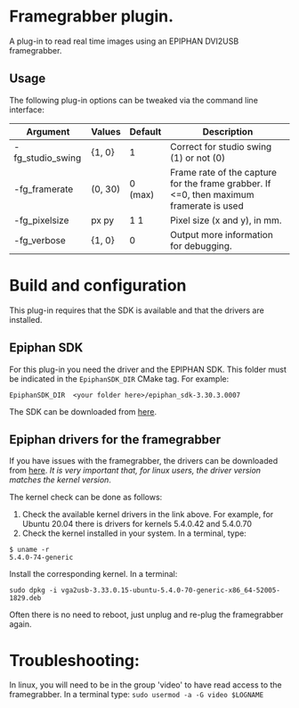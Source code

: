 # Framegrabber plugin.

A plug-in to read real time images using an EPIPHAN DVI2USB framegrabber.

## Usage

The following plug-in options can be tweaked via the command line interface:

| Argument           | Values   | Default | Description                            |
|--------------------|----------|---------|----------------------------------------|
|  -fg_studio_swing  | \{1, 0\} |   1     | Correct for studio swing (1) or not (0)|
|  -fg_framerate     | (0, 30)  |  0 (max)| Frame rate of the capture for the frame grabber. If <=0, then maximum framerate is used |
|  -fg_pixelsize     | px py |   1 1    | Pixel size (x and y), in mm. |
|  -fg_verbose     | \{1, 0\} |   0    | Output more information for debugging. |


# Build and configuration

This plug-in requires that the SDK is available and that the drivers are installed.

## Epiphan SDK
For this plug-in you need the driver and the EPIPHAN SDK. This folder must be indicated in the `EpiphanSDK_DIR` CMake tag. For example:

```
EpiphanSDK_DIR  <your folder here>/epiphan_sdk-3.30.3.0007
```

The SDK can be downloaded from [here](https://www.epiphan.com/downloads/products/epiphan_sdk-3.30.3.0007.zip).

## Epiphan drivers for the framegrabber

If you have issues with the framegrabber, the drivers can be downloaded from [here](https://ssl.epiphan.com/downloads/linux/). *It is very important that, for linux users, the driver version matches the kernel version*.

The kernel check can be done as follows:

1. Check the available kernel drivers in the link above. For example, for Ubuntu 20.04 there is drivers for kernels 5.4.0.42 and 5.4.0.70
2. Check the kernel installed in your system. In a terminal, type:

```
$ uname -r
5.4.0-74-generic
```

Install the corresponding kernel. In a terminal:

```
sudo dpkg -i vga2usb-3.33.0.15-ubuntu-5.4.0-70-generic-x86_64-52005-1829.deb
```

Often there is no need to reboot, just unplug and re-plug the framegrabber again.


# Troubleshooting:

In linux, you will need to be in the group 'video' to have read access to the framegrabber. In a terminal type:
```sudo usermod -a -G video $LOGNAME```


